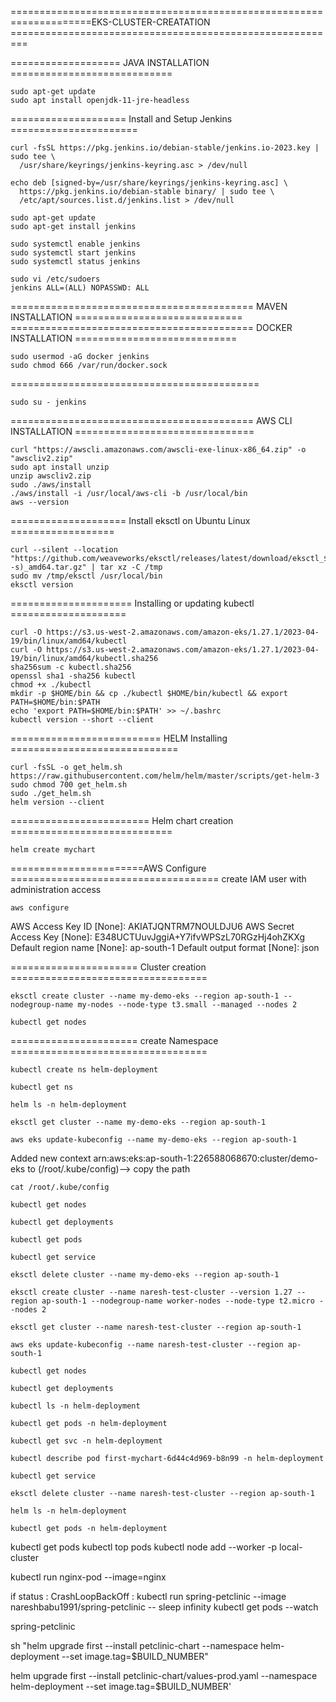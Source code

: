 ====================================================================EKS-CLUSTER-CREATATION =========================================================

=================== JAVA INSTALLATION ============================
````
sudo apt-get update
sudo apt install openjdk-11-jre-headless
````
==================== Install and Setup Jenkins ======================
````
curl -fsSL https://pkg.jenkins.io/debian-stable/jenkins.io-2023.key | sudo tee \
  /usr/share/keyrings/jenkins-keyring.asc > /dev/null

echo deb [signed-by=/usr/share/keyrings/jenkins-keyring.asc] \
  https://pkg.jenkins.io/debian-stable binary/ | sudo tee \
  /etc/apt/sources.list.d/jenkins.list > /dev/null
````
````
sudo apt-get update
sudo apt-get install jenkins
````
````
sudo systemctl enable jenkins
sudo systemctl start jenkins
sudo systemctl status jenkins
````
````
sudo vi /etc/sudoers
jenkins ALL=(ALL) NOPASSWD: ALL
````

========================================== MAVEN INSTALLATION =============================
========================================== DOCKER INSTALLATION ============================
````
sudo usermod -aG docker jenkins
sudo chmod 666 /var/run/docker.sock
````
===========================================
````
sudo su - jenkins
````
========================================== AWS CLI INSTALLATION ===============================
````
curl "https://awscli.amazonaws.com/awscli-exe-linux-x86_64.zip" -o "awscliv2.zip"
sudo apt install unzip
unzip awscliv2.zip
sudo ./aws/install
./aws/install -i /usr/local/aws-cli -b /usr/local/bin
aws --version
````

====================  Install eksctl on Ubuntu Linux ==================
````
curl --silent --location "https://github.com/weaveworks/eksctl/releases/latest/download/eksctl_$(uname -s)_amd64.tar.gz" | tar xz -C /tmp
sudo mv /tmp/eksctl /usr/local/bin
eksctl version
````

===================== Installing or updating kubectl ====================
````
curl -O https://s3.us-west-2.amazonaws.com/amazon-eks/1.27.1/2023-04-19/bin/linux/amd64/kubectl
curl -O https://s3.us-west-2.amazonaws.com/amazon-eks/1.27.1/2023-04-19/bin/linux/amd64/kubectl.sha256
sha256sum -c kubectl.sha256
openssl sha1 -sha256 kubectl
chmod +x ./kubectl
mkdir -p $HOME/bin && cp ./kubectl $HOME/bin/kubectl && export PATH=$HOME/bin:$PATH
echo 'export PATH=$HOME/bin:$PATH' >> ~/.bashrc
kubectl version --short --client
````
========================== HELM Installing =============================
````
curl -fsSL -o get_helm.sh https://raw.githubusercontent.com/helm/helm/master/scripts/get-helm-3
sudo chmod 700 get_helm.sh
sudo ./get_helm.sh
helm version --client
````
======================== Helm chart creation ============================
````
helm create mychart
````
=======================AWS Configure ====================================
create IAM user with administration access
````
aws configure
````
AWS Access Key ID [None]: AKIATJQNTRM7NOULDJU6
AWS Secret Access Key [None]: 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
Default region name [None]: ap-south-1
Default output format [None]: json

====================== Cluster creation ==================================
````
eksctl create cluster --name my-demo-eks --region ap-south-1 --nodegroup-name my-nodes --node-type t3.small --managed --nodes 2
````
````
kubectl get nodes
````
====================== create Namespace ==================================
````
kubectl create ns helm-deployment
````
````
kubectl get ns
````
````
helm ls -n helm-deployment
````

````
eksctl get cluster --name my-demo-eks --region ap-south-1
````
````
aws eks update-kubeconfig --name my-demo-eks --region ap-south-1
````
Added new context arn:aws:eks:ap-south-1:226588068670:cluster/demo-eks to (/root/.kube/config)--> copy the path
````
cat /root/.kube/config 
````
````
kubectl get nodes
````
````
kubectl get deployments
````
````
kubectl get pods
````
````
kubectl get service
````
````
eksctl delete cluster --name my-demo-eks --region ap-south-1
````

````
eksctl create cluster --name naresh-test-cluster --version 1.27 --region ap-south-1 --nodegroup-name worker-nodes --node-type t2.micro --nodes 2
````
````
eksctl get cluster --name naresh-test-cluster --region ap-south-1
````
````
aws eks update-kubeconfig --name naresh-test-cluster --region ap-south-1
````
````
kubectl get nodes
````
````
kubectl get deployments
````
````
kubectl ls -n helm-deployment
````
````
kubectl get pods -n helm-deployment
````
````
kubectl get svc -n helm-deployment
````
````
kubectl describe pod first-mychart-6d44c4d969-b8n99 -n helm-deployment
````
````
kubectl get service 
````
````
eksctl delete cluster --name naresh-test-cluster --region ap-south-1
````
````
helm ls -n helm-deployment
````
````
kubectl get pods -n helm-deployment
````




kubectl get pods
kubectl top pods
kubectl node add --worker -p local-cluster

kubectl run nginx-pod --image=nginx



if status :
CrashLoopBackOff :
kubectl run spring-petclinic --image nareshbabu1991/spring-petclinic -- sleep infinity
kubectl get pods --watch

spring-petclinic

sh "helm upgrade first --install petclinic-chart --namespace helm-deployment --set image.tag=$BUILD_NUMBER"

helm upgrade first --install petclinic-chart/values-prod.yaml --namespace helm-deployment --set image.tag=$BUILD_NUMBER'
